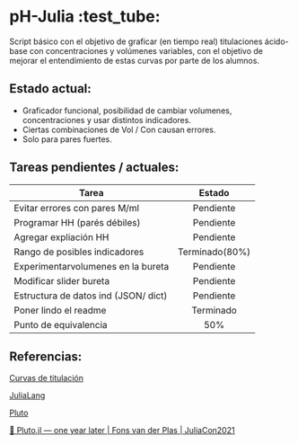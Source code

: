 # pH-Julia \:test_tube:

Script básico con el objetivo de graficar (en tiempo real) titulaciones ácido-base con concentraciones y volúmenes variables, con el objetivo de mejorar el entendimiento de estas curvas por parte de los alumnos.

## Estado actual:
* Graficador funcional, posibilidad de cambiar volumenes, concentraciones y usar distintos indicadores. 
* Ciertas combinaciones de Vol / Con causan errores. 
* Solo para pares fuertes. 


## Tareas pendientes / actuales: 
| Tarea                               | Estado        |
| ------------------------------------|:-------------:|
| Evitar errores con pares M/ml       | Pendiente     |
| Programar HH (parés débiles)        | Pendiente     |
| Agregar expliación HH               | Pendiente     |
| Rango de posibles indicadores       | Terminado(80%)|
| Experimentarvolumenes en la bureta  | Pendiente     |
| Modificar slider bureta             | Pendiente     |
| Estructura de datos ind (JSON/ dict)| Pendiente     |
| Poner lindo el readme               | Terminado     |
| Punto de equivalencia               | 50%           |




## Referencias: 

[Curvas de titulación](https://es.wikipedia.org/wiki/Curva_de_titulaci%C3%B3n)

[JuliaLang](https://julialang.org/)

[Pluto](https://juliahub.com/ui/Packages/Pluto/OJqMt/0.7.5)

[🎈 Pluto.jl — one year later | Fons van der Plas | JuliaCon2021](https://www.youtube.com/watch?v=HiI4jgDyDhY)
